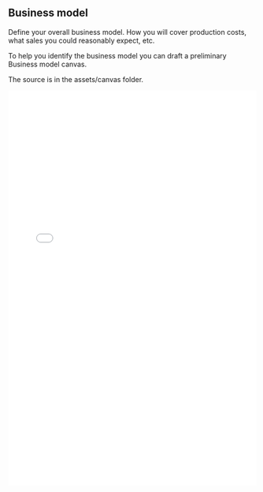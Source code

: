## Business model

Define your overall business model. How you will cover production costs, what sales you could reasonably expect, etc.

To help you identify the business model you can draft a preliminary Business model canvas.

The source is in the assets/canvas folder.

<iframe src="assets/canvas/canvas.html" style="min-height: 800px; width: 100%; border: none">

</iframe>